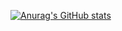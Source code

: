 [![Anurag's GitHub stats](https://github-readme-stats.vercel.app/api?username=ericmwangii&count_private=true&show_icons=true&theme=onedark)](https://github.com/anuraghazra/github-readme-stats)


<!---
ericmwangii/ericmwangii is a ✨ special ✨ repository because its `README.md` (this file) appears on your GitHub profile.
You can click the Preview link to take a look at your changes.
--->

